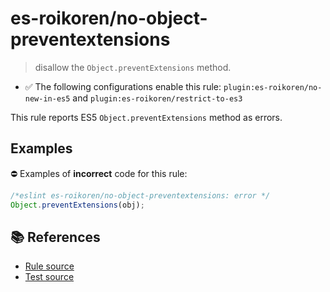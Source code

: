 # es-roikoren/no-object-preventextensions
> disallow the `Object.preventExtensions` method.

- ✅ The following configurations enable this rule: `plugin:es-roikoren/no-new-in-es5` and `plugin:es-roikoren/restrict-to-es3`

This rule reports ES5 `Object.preventExtensions` method as errors.

## Examples

⛔ Examples of **incorrect** code for this rule:

```js
/*eslint es-roikoren/no-object-preventextensions: error */
Object.preventExtensions(obj);
```

## 📚 References

- [Rule source](https://github.com/roikoren755/eslint-plugin-es/blob/v2.0.0/src/rules/no-object-preventextensions.ts)
- [Test source](https://github.com/roikoren755/eslint-plugin-es/blob/v2.0.0/tests/src/rules/no-object-preventextensions.ts)
